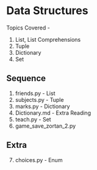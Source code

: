 # Data Structures

Topics Covered -

1. List, List Comprehensions
2. Tuple
3. Dictionary
4. Set

## Sequence

1. friends.py - List
2. subjects.py - Tuple
3. marks.py - Dictionary
4. Dictionary.md - Extra Reading
5. teach.py - Set
6. game_save_zortan_2.py

## Extra

7. choices.py - Enum